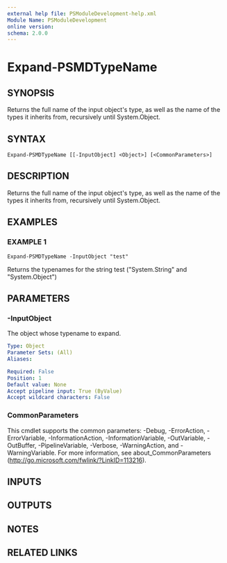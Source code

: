 ```yaml
---
external help file: PSModuleDevelopment-help.xml
Module Name: PSModuleDevelopment
online version:
schema: 2.0.0
---
```


# Expand-PSMDTypeName

## SYNOPSIS
Returns the full name of the input object's type, as well as the name of the types it inherits from, recursively until System.Object.

## SYNTAX

```
Expand-PSMDTypeName [[-InputObject] <Object>] [<CommonParameters>]
```

## DESCRIPTION
Returns the full name of the input object's type, as well as the name of the types it inherits from, recursively until System.Object.

## EXAMPLES

### EXAMPLE 1
```
Expand-PSMDTypeName -InputObject "test"
```

Returns the typenames for the string test ("System.String" and "System.Object")

## PARAMETERS

### -InputObject
The object whose typename to expand.

```yaml
Type: Object
Parameter Sets: (All)
Aliases:

Required: False
Position: 1
Default value: None
Accept pipeline input: True (ByValue)
Accept wildcard characters: False
```

### CommonParameters
This cmdlet supports the common parameters: -Debug, -ErrorAction, -ErrorVariable, -InformationAction, -InformationVariable, -OutVariable, -OutBuffer, -PipelineVariable, -Verbose, -WarningAction, and -WarningVariable. For more information, see about_CommonParameters (http://go.microsoft.com/fwlink/?LinkID=113216).

## INPUTS

## OUTPUTS

## NOTES

## RELATED LINKS

